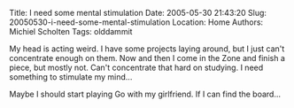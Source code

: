 Title: I need some mental stimulation
Date: 2005-05-30 21:43:20
Slug: 20050530-i-need-some-mental-stimulation
Location: Home
Authors: Michiel Scholten
Tags: olddammit

<p>My head is acting weird. I have some projects laying around, but I just can't concentrate enough on them. Now and then I come in the Zone and finish a piece, but mostly not. Can't concentrate that hard on studying. I need something to stimulate my mind...</p>

<p>Maybe I should start playing Go with my girlfriend. If I can find the board...</p>
